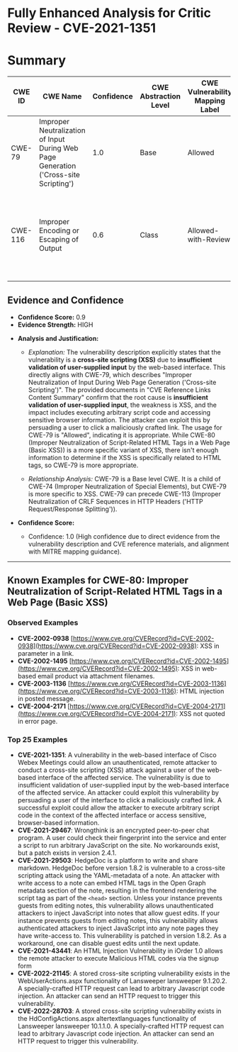 # Fully Enhanced Analysis for Critic Review - CVE-2021-1351

# Summary
| CWE ID  | CWE Name | Confidence | CWE Abstraction Level | CWE Vulnerability Mapping Label | CWE-Vulnerability Mapping Notes |
|--------------------|----------------------------------------------------------------------------------------------------|-------------------|-------------------------|------------------------------------|-----------------------------------------------------------------------------------------------------------------------------------|
| CWE-79 | Improper Neutralization of Input During Web Page Generation ('Cross-site Scripting') | 1.0 | Base | Allowed | The primary weakness is XSS due to insufficient input validation. |
| CWE-116 | Improper Encoding or Escaping of Output | 0.6 | Class | Allowed-with-Review | Secondary candidate. The **insufficient input validation** may lead to improper encoding of the output. |

## Evidence and Confidence

*   **Confidence Score:** 0.9
*   **Evidence Strength:** HIGH

- **Analysis and Justification:**  
  - *Explanation:* The vulnerability description explicitly states that the vulnerability is a **cross-site scripting (XSS)** due to **insufficient validation of user-supplied input** by the web-based interface. This directly aligns with CWE-79, which describes "Improper Neutralization of Input During Web Page Generation ('Cross-site Scripting')". The provided documents in "CVE Reference Links Content Summary" confirm that the root cause is **insufficient validation of user-supplied input**, the weakness is XSS, and the impact includes executing arbitrary script code and accessing sensitive browser information. The attacker can exploit this by persuading a user to click a maliciously crafted link. The usage for CWE-79 is "Allowed", indicating it is appropriate. While CWE-80 (Improper Neutralization of Script-Related HTML Tags in a Web Page (Basic XSS)) is a more specific variant of XSS, there isn't enough information to determine if the XSS is specifically related to HTML tags, so CWE-79 is more appropriate.

  - *Relationship Analysis:* CWE-79 is a Base level CWE. It is a child of CWE-74 (Improper Neutralization of Special Elements), but CWE-79 is more specific to XSS. CWE-79 can precede CWE-113 (Improper Neutralization of CRLF Sequences in HTTP Headers ('HTTP Request/Response Splitting')).

- **Confidence Score:**  
  - Confidence: 1.0 (High confidence due to direct evidence from the vulnerability description and CVE reference materials, and alignment with MITRE mapping guidance).

---



## Known Examples for CWE-80: Improper Neutralization of Script-Related HTML Tags in a Web Page (Basic XSS)
### Observed Examples
- **CVE-2002-0938** [https://www.cve.org/CVERecord?id=CVE-2002-0938](https://www.cve.org/CVERecord?id=CVE-2002-0938): XSS in parameter in a link.
- **CVE-2002-1495** [https://www.cve.org/CVERecord?id=CVE-2002-1495](https://www.cve.org/CVERecord?id=CVE-2002-1495): XSS in web-based email product via attachment filenames.
- **CVE-2003-1136** [https://www.cve.org/CVERecord?id=CVE-2003-1136](https://www.cve.org/CVERecord?id=CVE-2003-1136): HTML injection in posted message.
- **CVE-2004-2171** [https://www.cve.org/CVERecord?id=CVE-2004-2171](https://www.cve.org/CVERecord?id=CVE-2004-2171): XSS not quoted in error page.
### Top 25 Examples
- **CVE-2021-1351**: A vulnerability in the web-based interface of Cisco Webex Meetings could allow an unauthenticated, remote attacker to conduct a cross-site scripting (XSS) attack against a user of the web-based interface of the affected service. The vulnerability is due to insufficient validation of user-supplied input by the web-based interface of the affected service. An attacker could exploit this vulnerability by persuading a user of the interface to click a maliciously crafted link. A successful exploit could allow the attacker to execute arbitrary script code in the context of the affected interface or access sensitive, browser-based information.
- **CVE-2021-29467**: Wrongthink is an encrypted peer-to-peer chat program. A user could check their fingerprint into the service and enter a script to run arbitrary JavaScript on the site. No workarounds exist, but a patch exists in version 2.4.1.
- **CVE-2021-29503**: HedgeDoc is a platform to write and share markdown. HedgeDoc before version 1.8.2 is vulnerable to a cross-site scripting attack using the YAML-metadata of a note. An attacker with write access to a note can embed HTML tags in the Open Graph metadata section of the note, resulting in the frontend rendering the script tag as part of the `<head>` section. Unless your instance prevents guests from editing notes, this vulnerability allows unauthenticated attackers to inject JavaScript into notes that allow guest edits. If your instance prevents guests from editing notes, this vulnerability allows authenticated attackers to inject JavaScript into any note pages they have write-access to. This vulnerability is patched in version 1.8.2. As a workaround, one can disable guest edits until the next update.
- **CVE-2021-43441**: An HTML Injection Vulnerability in iOrder 1.0 allows the remote attacker to execute Malicious HTML codes via the signup form
- **CVE-2022-21145**: A stored cross-site scripting vulnerability exists in the WebUserActions.aspx functionality of Lansweeper lansweeper 9.1.20.2. A specially-crafted HTTP request can lead to arbitrary Javascript code injection. An attacker can send an HTTP request to trigger this vulnerability.
- **CVE-2022-28703**: A stored cross-site scripting vulnerability exists in the HdConfigActions.aspx altertextlanguages functionality of Lansweeper lansweeper 10.1.1.0. A specially-crafted HTTP request can lead to arbitrary Javascript code injection. An attacker can send an HTTP request to trigger this vulnerability.
